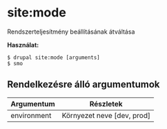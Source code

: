 # site:mode
Rendszerteljesítmény beállításának átváltása

**Használat:**
```
$ drupal site:mode [arguments] 
$ smo  
```

## Rendelkezésre álló argumentumok
Argumentum | Részletek
---------|-------------
environment | Környezet neve [dev, prod]
